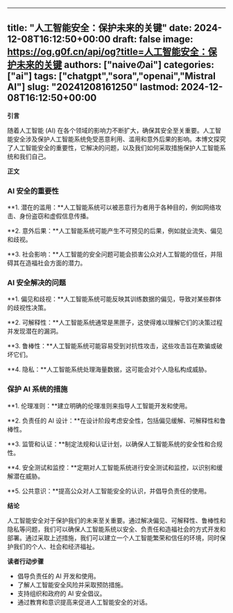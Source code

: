 
---
title: "人工智能安全：保护未来的关键"
date: 2024-12-08T16:12:50+00:00
draft: false
image: https://og.g0f.cn/api/og?title=人工智能安全：保护未来的关键
authors: ["naiveのai"]
categories: ["ai"]
tags: ["chatgpt","sora","openai","Mistral AI"]
slug: "20241208161250"
lastmod: 2024-12-08T16:12:50+00:00
---
**引言**

随着人工智能 (AI) 在各个领域的影响力不断扩大，确保其安全至关重要。人工智能安全涉及保护人工智能系统免受恶意利用、滥用和意外后果的影响。本博文探究了人工智能安全的重要性，它解决的问题，以及我们如何采取措施保护人工智能系统和我们自己。

**正文**

### AI 安全的重要性

**1. 潜在的滥用：**人工智能系统可以被恶意行为者用于各种目的，例如网络攻击、身份盗窃和虚假信息传播。

**2. 意外后果：**人工智能系统可能产生不可预见的后果，例如就业流失、偏见和歧视。

**3. 社会影响：**人工智能的安全问题可能会损害公众对人工智能的信任，并阻碍其在造福社会方面的潜力。

### AI 安全解决的问题

**1. 偏见和歧视：**人工智能系统可能反映其训练数据的偏见，导致对某些群体的歧视性决策。

**2. 可解释性：**人工智能系统通常是黑匣子，这使得难以理解它们的决策过程并发现潜在的漏洞。

**3. 鲁棒性：**人工智能系统可能容易受到对抗性攻击，这些攻击旨在欺骗或破坏它们。

**4. 隐私：**人工智能系统处理海量数据，这可能会对个人隐私构成威胁。

### 保护 AI 系统的措施

**1. 伦理准则：**建立明确的伦理准则来指导人工智能开发和使用。

**2. 负责任的 AI 设计：**在设计阶段考虑安全性，包括偏见缓解、可解释性和鲁棒性。

**3. 监管和认证：**制定法规和认证计划，以确保人工智能系统的安全性和合规性。

**4. 安全测试和监控：**定期对人工智能系统进行安全测试和监控，以识别和缓解潜在威胁。

**5. 公共意识：**提高公众对人工智能安全的认识，并倡导负责任的使用。

**结论**

人工智能安全对于保护我们的未来至关重要。通过解决偏见、可解释性、鲁棒性和隐私等问题，我们可以确保人工智能系统以安全、负责任和造福社会的方式开发和部署。通过采取上述措施，我们可以建立一个人工智能繁荣和信任的环境，同时保护我们的个人、社会和经济福祉。

**读者行动步骤**

* 倡导负责任的 AI 开发和使用。
* 了解人工智能安全风险并采取预防措施。
* 支持组织和政府的 AI 安全倡议。
* 通过教育和意识提高来促进人工智能安全的对话。